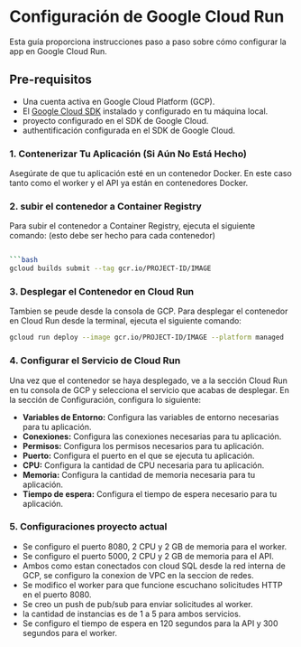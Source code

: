 # Configuración de Google Cloud Run

Esta guía proporciona instrucciones paso a paso sobre cómo configurar la app en Google Cloud Run.

## Pre-requisitos

- Una cuenta activa en Google Cloud Platform (GCP).
- El [Google Cloud SDK](https://cloud.google.com/sdk/docs/install) instalado y configurado en tu máquina local.
- proyecto configurado en el SDK de Google Cloud.
- authentificación configurada en el SDK de Google Cloud.

### 1. Contenerizar Tu Aplicación (Si Aún No Está Hecho)
Asegúrate de que tu aplicación esté en un contenedor Docker.
En este caso tanto como el worker y el API ya están en contenedores Docker.

### 2. subir el contenedor a Container Registry
Para subir el contenedor a Container Registry, ejecuta el siguiente comando:
(esto debe ser hecho para cada contenedor)

```bash

```bash
gcloud builds submit --tag gcr.io/PROJECT-ID/IMAGE
```

### 3. Desplegar el Contenedor en Cloud Run
Tambien se peude desde la consola de GCP.
Para desplegar el contenedor en Cloud Run desde la terminal, ejecuta el siguiente comando:

```bash
gcloud run deploy --image gcr.io/PROJECT-ID/IMAGE --platform managed
```

### 4. Configurar el Servicio de Cloud Run
Una vez que el contenedor se haya desplegado, ve a la sección Cloud Run en tu consola de GCP y selecciona el servicio que acabas de desplegar.
En la sección de Configuración, configura lo siguiente:

- **Variables de Entorno:** Configura las variables de entorno necesarias para tu aplicación.
- **Conexiones:** Configura las conexiones necesarias para tu aplicación.
- **Permisos:** Configura los permisos necesarios para tu aplicación.
- **Puerto:** Configura el puerto en el que se ejecuta tu aplicación.
- **CPU:** Configura la cantidad de CPU necesaria para tu aplicación.
- **Memoria:** Configura la cantidad de memoria necesaria para tu aplicación.
- **Tiempo de espera:** Configura el tiempo de espera necesario para tu aplicación.

### 5. Configuraciones proyecto actual
- Se configuro el puerto 8080, 2 CPU y 2 GB de memoria para el worker.
- Se configuro el puerto 5000, 2 CPU y 2 GB de memoria para el API.
- Ambos como estan conectados con cloud SQL desde la red interna de GCP, se configuro la conexion de VPC en la seccion de redes.
- Se modifico el worker para que funcione escuchano solicitudes HTTP en el puerto 8080.
- Se creo un push de pub/sub para enviar solicitudes al worker.
- la cantidad de instancias es de 1 a 5 para ambos servicios.
- Se configuro el tiempo de espera en 120 segundos para la API y 300 segundos para el worker.
